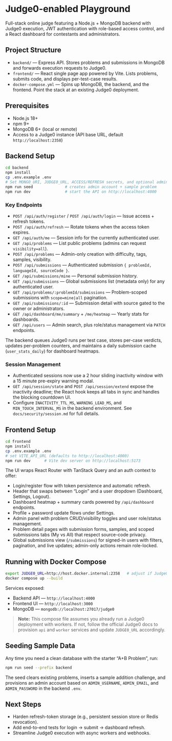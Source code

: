 # Judge0-enabled Playground

Full-stack online judge featuring a Node.js + MongoDB backend with Judge0 execution, JWT authentication with role-based access control, and a React dashboard for contestants and administrators.

## Project Structure

- `backend/` — Express API. Stores problems and submissions in MongoDB and forwards execution requests to Judge0.
- `frontend/` — React single page app powered by Vite. Lists problems, submits code, and displays per-test-case results.
- `docker-compose.yml` — Spins up MongoDB, the backend, and the frontend. Point the stack at an existing Judge0 deployment.

## Prerequisites

- Node.js 18+
- npm 9+
- MongoDB 6+ (local or remote)
- Access to a Judge0 instance (API base URL, default `http://localhost:2358`)

## Backend Setup

```bash
cd backend
npm install
cp .env.example .env
# Set MONGO_URI, JUDGE0_URL, ACCESS/REFRESH secrets, and optional admin seed credentials
npm run seed              # creates admin account + sample problem
npm run dev               # start the API on http://localhost:4000
```

### Key Endpoints

- `POST /api/auth/register` / `POST /api/auth/login` — Issue access + refresh tokens.
- `POST /api/auth/refresh` — Rotate tokens when the access token expires.
- `GET /api/auth/me` — Session info for the currently authenticated user.
- `GET /api/problems` — List public problems (admins can request `visibility=all`).
- `POST /api/problems` — Admin-only creation with difficulty, tags, samples, visibility.
- `POST /api/submissions` — Authenticated submission `{ problemId, languageId, sourceCode }`.
- `GET /api/submissions/mine` — Personal submission history.
- `GET /api/submissions` — Global submissions list (metadata only) for any authenticated user.
- `GET /api/problems/:problemId/submissions` — Problem-scoped submissions with `scope=mine|all` pagination.
- `GET /api/submissions/:id` — Submission detail with source gated to the owner or administrators.
- `GET /api/dashboard/me/summary` + `/me/heatmap` — Yearly stats for dashboards.
- `GET /api/users` — Admin search, plus role/status management via `PATCH` endpoints.

The backend queues Judge0 runs per test case, stores per-case verdicts, updates per-problem counters, and maintains a daily submission cache (`user_stats_daily`) for dashboard heatmaps.

### Session Management

- Authenticated sessions now use a 2 hour sliding inactivity window with a 15 minute pre-expiry warning modal.
- `GET /api/session/state` and `POST /api/session/extend` expose the inactivity deadline; the React hook keeps all tabs in sync and handles the blocking countdown UI.
- Configure `INACTIVITY_TTL_MS`, `WARNING_LEAD_MS`, and `MIN_TOUCH_INTERVAL_MS` in the backend environment. See `docs/security/session.md` for full details.

## Frontend Setup

```bash
cd frontend
npm install
cp .env.example .env
# set VITE_API_URL (defaults to http://localhost:4000)
npm run dev      # Vite dev server on http://localhost:5173
```

The UI wraps React Router with TanStack Query and an auth context to offer:

- Login/register flow with token persistence and automatic refresh.
- Header that swaps between “Login” and a user dropdown (Dashboard, Settings, Logout).
- Dashboard heatmap + summary cards powered by `/api/dashboard` endpoints.
- Profile + password update flows under Settings.
- Admin panel with problem CRUD/visibility toggles and user role/status management.
- Problem detail pages with submission forms, samples, and scoped submissions tabs (My vs All) that respect source-code privacy.
- Global submissions view (`/submissions`) for signed-in users with filters, pagination, and live updates; admin-only actions remain role-locked.

## Running with Docker Compose

```bash
export JUDGE0_URL=http://host.docker.internal:2358   # adjust if Judge0 runs elsewhere
docker compose up --build
```

Services exposed:

- Backend API — `http://localhost:4000`
- Frontend UI — `http://localhost:3000`
- MongoDB — `mongodb://localhost:27017/judge0`

> **Note:** This compose file assumes you already run a Judge0 deployment with workers. If not, follow the official Judge0 docs to provision `api` and `worker` services and update `JUDGE0_URL` accordingly.

## Seeding Sample Data

Any time you need a clean database with the starter “A+B Problem”, run:

```bash
npm run seed --prefix backend
```

The seed clears existing problems, inserts a sample addition challenge, and provisions an admin account based on `ADMIN_USERNAME`, `ADMIN_EMAIL`, and `ADMIN_PASSWORD` in the backend `.env`.

## Next Steps

- Harden refresh-token storage (e.g., persistent session store or Redis revocation).
- Add end-to-end tests for login → submit → dashboard refresh.
- Streamline Judge0 execution with async workers and webhooks.
